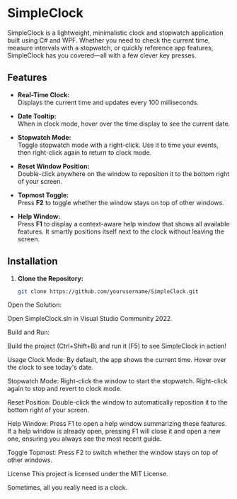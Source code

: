 # SimpleClock

SimpleClock is a lightweight, minimalistic clock and stopwatch application built using C# and WPF. Whether you need to check the current time, measure intervals with a stopwatch, or quickly reference app features, SimpleClock has you covered—all with a few clever key presses.

## Features

- **Real-Time Clock:**  
  Displays the current time and updates every 100 milliseconds.

- **Date Tooltip:**  
  When in clock mode, hover over the time display to see the current date.

- **Stopwatch Mode:**  
  Toggle stopwatch mode with a right-click. Use it to time your events, then right-click again to return to clock mode.

- **Reset Window Position:**  
  Double-click anywhere on the window to reposition it to the bottom right of your screen.

- **Topmost Toggle:**  
  Press **F2** to toggle whether the window stays on top of other windows.

- **Help Window:**  
  Press **F1** to display a context-aware help window that shows all available features. It smartly positions itself next to the clock without leaving the screen.

## Installation

1. **Clone the Repository:**

   ```bash
   git clone https://github.com/yourusername/SimpleClock.git
Open the Solution:

Open SimpleClock.sln in Visual Studio Community 2022.

Build and Run:

Build the project (Ctrl+Shift+B) and run it (F5) to see SimpleClock in action!

Usage
Clock Mode:
By default, the app shows the current time. Hover over the clock to see today's date.

Stopwatch Mode:
Right-click the window to start the stopwatch. Right-click again to stop and revert to clock mode.

Reset Position:
Double-click the window to automatically reposition it to the bottom right of your screen.

Help Window:
Press F1 to open a help window summarizing these features. If a help window is already open, pressing F1 will close it and open a new one, ensuring you always see the most recent guide.

Toggle Topmost:
Press F2 to switch whether the window stays on top of other windows.

License
This project is licensed under the MIT License.


Sometimes, all you really need is a clock.